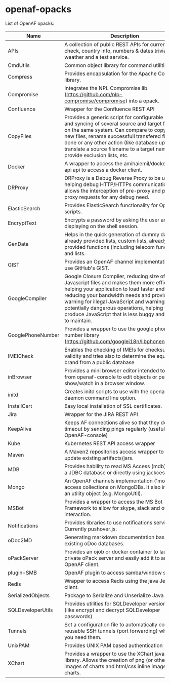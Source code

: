   # openaf-opacks
  
  List of OpenAF opacks:
  
  | Name   | Description   |
  |--------|---------------|
  |APIs|A collection of public REST APIs for currency check, country info, numbers &amp; dates trivia, GeoIP, weather and a test service.|
  |CmdUtils|Common object library for command utilities|
  |Compress|Provides encapsulation for the Apache Compress library.|
  |Compromise|Integrates the NPL Compromise lib (https://github.com/nlp-compromise/compromise) into a opack.|
  |Confluence|Wrapper for the Confluence REST API|
  |CopyFiles|Provides a generic script for configurable copy and syncing of several source and target folders on the same system. Can compare to copy only new files, rename successfull transfered files to done or any other action (like database update), translate a source filename to a target name, provide exclusion lists, etc.|
  |Docker|A wrapper to access the amihaiemil/docker-java-api api to access a docker client.|
  |DRProxy|DRProxy is a Debug Reverse Proxy to be used in helping debug HTTP/HTTPs communication. It allows the interception of pre-proxy and post-proxy requests for any debug need.|
  |ElasticSearch|Provides ElasticSearch functionality for OpenAF scripts.|
  |EncryptText|Encrypts a password by asking the user and not displaying on the shell session.|
  |GenData|Helps in the quick generation of dummy data with already provided lists, custom lists, already provided functions (including telecom functions) and lists.|
  |GIST|Provides an OpenAF channel implementation to use GitHub&#x27;s GIST.|
  |GoogleCompiler|Google Closure Compiler, reducing size of Javascript files and makes them more efficient helping your application to load faster and reducing your bandwidth needs and provides warning for illegal JavaScript and warnings for potentially dangerous operations, helping you to produce JavaScript that is less buggy and easier to maintain.|
  |GooglePhoneNumber|Provides a wrapper to use the google phone number library (https://github.com/googlei18n/libphonenumber/).|
  |IMEICheck|Enables the checking of IMEIs for checksum validity and tries also to determine the equipment brand from a public database|
  |inBrowser|Provides a mini browser editor intended to use from openaf-console to edit objects or perform show/watch in a browser window.|
  |initd|Creates initd scripts to use with the openaf&#x27;s --daemon command line option.|
  |InstallCert|Easy local installation of SSL certificates.|
  |Jira|Wrapper for the JIRA REST API|
  |KeepAlive|Keeps AF connections alive so that they don&#x27;t timeout by sending pings regularly (useful with OpenAF-console)|
  |Kube|Kubernetes REST API access wrapper|
  |Maven|A Maven2 repositories access wrapper to get or update existing artifacts/jars.|
  |MDB|Provides hability to read MS Access (mdb) files as a JDBC database or directly using jackcess.|
  |Mongo|An OpenAF channels implementation (&#x27;mongo&#x27;) to access collections on MongoDBs. It also includes an utility object (e.g. MongoUtil).|
  |MSBot|Provides a wrapper to access the MS Bot Framework to allow for skype, slack and others interaction.|
  |Notifications|Provides libraries to use notifications services. Currently pushover.js.|
  |oDoc2MD|Generating markdown documentation based on existing oDoc databases.|
  |oPackServer|Provides an ojob or docker container to launch a private oPack server and easily add it to any OpenAF client.|
  |plugin-SMB|OpenAF plugin to access samba/window shares.|
  |Redis|Wrapper to access Redis using the java Jedis client.|
  |SerializedObjects|Package to Serialize and Unserialize Java Objects|
  |SQLDeveloperUtils|Provides utilities for SQLDeveloper version &gt;&#x3D; 4 (like encrypt and decrypt SQLDeveloper passwords)|
  |Tunnels|Set a configuration file to automatically connect reusable SSH tunnels (port forwarding) whenever you need them.|
  |UnixPAM|Provides UNIX PAM based authentication|
  |XChart|Provides a wrapper to use the XChart java charts library. Allows the creation of png (or others) images of charts and html/css inline images of charts.|
  